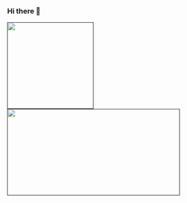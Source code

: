 ### Hi there 👋

<!--
**lighterEB/lighterEB** is a ✨ _special_ ✨ repository because its `README.md` (this file) appears on your GitHub profile.

Here are some ideas to get you started:

- 🔭 I’m currently working on ...
- 🌱 I’m currently learning ...
- 👯 I’m looking to collaborate on ...
- 🤔 I’m looking for help with ...
- 💬 Ask me about ...
- 📫 How to reach me: ...
- 😄 Pronouns: ...
- ⚡ Fun fact: ...
-->

<a href="">
  <img height=200 align="center" src="https://github-readme-stats.vercel.app/api?username=lighterEB&show_icons=true&theme=react" />
</a>
<a href="">
  <img height=200 width=400 align="center" src="https://github-readme-stats.vercel.app/api/top-langs/?username=lighterEB&size_weight=0.5&count_weight=0.5&layout=pie&show_icons=true&theme=react" />
</a>

